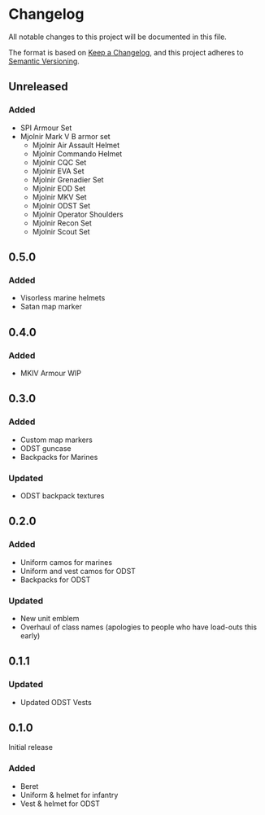 # Changelog

All notable changes to this project will be documented in this file.

The format is based on [Keep a Changelog](https://keepachangelog.com/en/1.0.0/),
and this project adheres to [Semantic Versioning](https://semver.org/spec/v2.0.0.html).

## Unreleased
### Added
- SPI Armour Set
- Mjolnir Mark V B armor set
	- Mjolnir Air Assault Helmet
	- Mjolnir Commando Helmet
	- Mjolnir CQC Set
	- Mjolnir EVA Set
	- Mjolnir Grenadier Set
	- Mjolnir EOD Set
	- Mjolnir MKV Set
	- Mjolnir ODST Set
	- Mjolnir Operator Shoulders
	- Mjolnir Recon Set
	- Mjolnir Scout Set

## 0.5.0
### Added
- Visorless marine helmets
- Satan map marker

## 0.4.0
### Added
- MKIV Armour WIP

## 0.3.0
### Added
- Custom map markers
- ODST guncase
- Backpacks for Marines
### Updated
- ODST backpack textures

## 0.2.0
### Added
- Uniform camos for marines
- Uniform and vest camos for ODST
- Backpacks for ODST
### Updated
- New unit emblem
- Overhaul of class names (apologies to people who have load-outs this early)

## 0.1.1
### Updated
- Updated ODST Vests

## 0.1.0
Initial release
### Added
- Beret
- Uniform & helmet for infantry
- Vest & helmet for ODST
